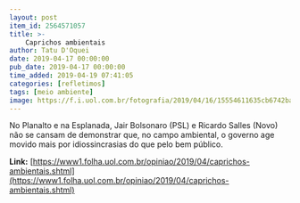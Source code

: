 ```yaml
---
layout: post
item_id: 2564571057
title: >-
    Caprichos ambientais
author: Tatu D'Oquei
date: 2019-04-17 00:00:00
pub_date: 2019-04-17 00:00:00
time_added: 2019-04-19 07:41:05
categories: [refletimos]
tags: [meio ambiente]
image: https://f.i.uol.com.br/fotografia/2019/04/16/15554611635cb6742ba9598_1555461163_3x2_rt.jpg
---
```


No Planalto e na Esplanada, Jair Bolsonaro (PSL) e Ricardo Salles (Novo) não se cansam de demonstrar que, no campo ambiental, o governo age movido mais por idiossincrasias do que pelo bem público.

**Link:** [https://www1.folha.uol.com.br/opiniao/2019/04/caprichos-ambientais.shtml](https://www1.folha.uol.com.br/opiniao/2019/04/caprichos-ambientais.shtml)

